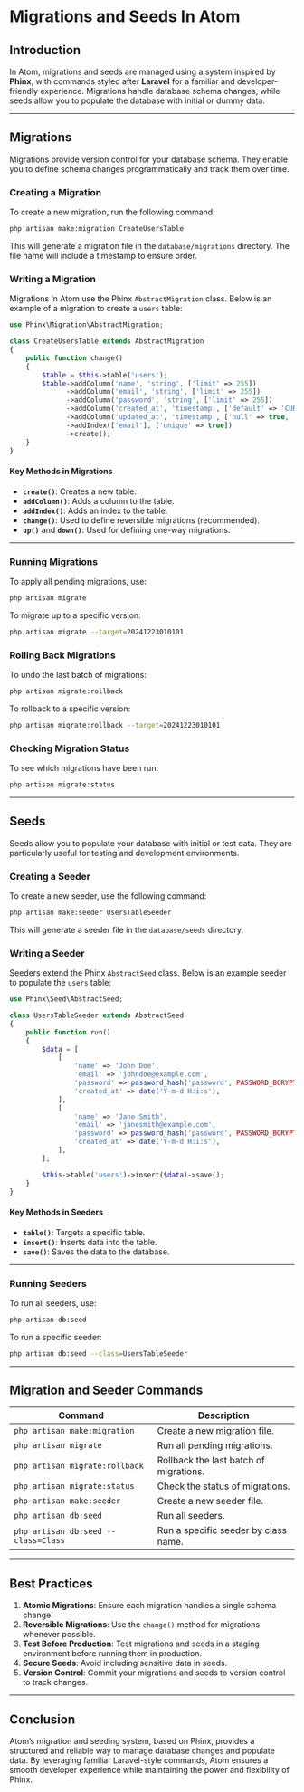 # Migrations and Seeds In Atom

## Introduction

In Atom, migrations and seeds are managed using a system inspired by **Phinx**, with commands styled after **Laravel** for a familiar and developer-friendly experience. Migrations handle database schema changes, while seeds allow you to populate the database with initial or dummy data.

---

## Migrations

Migrations provide version control for your database schema. They enable you to define schema changes programmatically and track them over time.

### Creating a Migration

To create a new migration, run the following command:
```bash
php artisan make:migration CreateUsersTable
```

This will generate a migration file in the `database/migrations` directory. The file name will include a timestamp to ensure order.

### Writing a Migration

Migrations in Atom use the Phinx `AbstractMigration` class. Below is an example of a migration to create a `users` table:

```php
use Phinx\Migration\AbstractMigration;

class CreateUsersTable extends AbstractMigration
{
    public function change()
    {
        $table = $this->table('users');
        $table->addColumn('name', 'string', ['limit' => 255])
              ->addColumn('email', 'string', ['limit' => 255])
              ->addColumn('password', 'string', ['limit' => 255])
              ->addColumn('created_at', 'timestamp', ['default' => 'CURRENT_TIMESTAMP'])
              ->addColumn('updated_at', 'timestamp', ['null' => true, 'default' => null])
              ->addIndex(['email'], ['unique' => true])
              ->create();
    }
}
```

#### Key Methods in Migrations
- **`create()`**: Creates a new table.
- **`addColumn()`**: Adds a column to the table.
- **`addIndex()`**: Adds an index to the table.
- **`change()`**: Used to define reversible migrations (recommended).
- **`up()`** and **`down()`**: Used for defining one-way migrations.

---

### Running Migrations

To apply all pending migrations, use:
```bash
php artisan migrate
```

To migrate up to a specific version:
```bash
php artisan migrate --target=20241223010101
```

### Rolling Back Migrations

To undo the last batch of migrations:
```bash
php artisan migrate:rollback
```

To rollback to a specific version:
```bash
php artisan migrate:rollback --target=20241223010101
```

### Checking Migration Status

To see which migrations have been run:
```bash
php artisan migrate:status
```

---

## Seeds

Seeds allow you to populate your database with initial or test data. They are particularly useful for testing and development environments.

### Creating a Seeder

To create a new seeder, use the following command:
```bash
php artisan make:seeder UsersTableSeeder
```

This will generate a seeder file in the `database/seeds` directory.

### Writing a Seeder

Seeders extend the Phinx `AbstractSeed` class. Below is an example seeder to populate the `users` table:

```php
use Phinx\Seed\AbstractSeed;

class UsersTableSeeder extends AbstractSeed
{
    public function run()
    {
        $data = [
            [
                'name' => 'John Doe',
                'email' => 'johndoe@example.com',
                'password' => password_hash('password', PASSWORD_BCRYPT),
                'created_at' => date('Y-m-d H:i:s'),
            ],
            [
                'name' => 'Jane Smith',
                'email' => 'janesmith@example.com',
                'password' => password_hash('password', PASSWORD_BCRYPT),
                'created_at' => date('Y-m-d H:i:s'),
            ],
        ];

        $this->table('users')->insert($data)->save();
    }
}
```

#### Key Methods in Seeders
- **`table()`**: Targets a specific table.
- **`insert()`**: Inserts data into the table.
- **`save()`**: Saves the data to the database.

---

### Running Seeders

To run all seeders, use:
```bash
php artisan db:seed
```

To run a specific seeder:
```bash
php artisan db:seed --class=UsersTableSeeder
```

---

## Migration and Seeder Commands

| Command                             | Description                                           |
|-------------------------------------|-------------------------------------------------------|
| `php artisan make:migration`        | Create a new migration file.                          |
| `php artisan migrate`               | Run all pending migrations.                           |
| `php artisan migrate:rollback`      | Rollback the last batch of migrations.                |
| `php artisan migrate:status`        | Check the status of migrations.                       |
| `php artisan make:seeder`           | Create a new seeder file.                             |
| `php artisan db:seed`               | Run all seeders.                                      |
| `php artisan db:seed --class=Class` | Run a specific seeder by class name.                  |

---

## Best Practices

1. **Atomic Migrations**: Ensure each migration handles a single schema change.
2. **Reversible Migrations**: Use the `change()` method for migrations whenever possible.
3. **Test Before Production**: Test migrations and seeds in a staging environment before running them in production.
4. **Secure Seeds**: Avoid including sensitive data in seeds.
5. **Version Control**: Commit your migrations and seeds to version control to track changes.

---

## Conclusion

Atom’s migration and seeding system, based on Phinx, provides a structured and reliable way to manage database changes and populate data. By leveraging familiar Laravel-style commands, Atom ensures a smooth developer experience while maintaining the power and flexibility of Phinx.